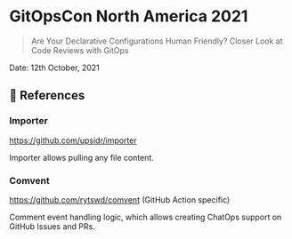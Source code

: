 # GitOpsCon North America 2021

> Are Your Declarative Configurations Human Friendly? Closer Look at Code Reviews with GitOps

Date: 12th October, 2021

## 🔎 References

<!-- == imptr: ref / begin from: ./docs/references.md#[references] == -->

### Importer

https://github.com/upsidr/importer

Importer allows pulling any file content.

### Comvent

https://github.com/rytswd/comvent (GitHub Action specific)

Comment event handling logic, which allows creating ChatOps support on GitHub Issues and PRs.

<!-- == imptr: ref / end == -->

